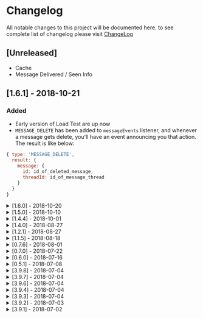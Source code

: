 # Changelog

All notable changes to this project will be documented here.
to see complete list of changelog please visit [ChangeLog](https://github.com/masoudmanson/pod-chat/blob/master/changelog.md)

## [Unreleased]

-   Cache
-   Message Delivered / Seen Info

## [1.6.1] - 2018-10-21

### Added

-   Early version of Load Test are up now
-   `MESSAGE_DELETE` has been added to `messageEvents` listener, and whenever a message gets delete, you'll have an event announcing you that action. The result is like below:

```javascript
{ type: 'MESSAGE_DELETE',
  result: {
    message: {
      id: id_of_deleted_message,
      threadId: id_of_message_thread
    }
  }
}
```

<details><summary>[1.6.0] - 2018-10-20</summary>
-   Changes

-   `messageType` has been added to `MESSAGE` model
-   `admin` attribute has been added to `CONVERSATOIN` model
-   `contactId`, `contactName`, `contactFirstname`, `contactLastname` and `blocked` have been added to `PARTICIPANT` model

</details>

<details><summary>[1.5.0] - 2018-10-10</summary>
-   Added

-   If you want to grant device id from SSO you can set `grantDeviceIdFromSSO` as `TRUE` in initializing parameters
</details>


<details><summary>[1.4.4] - 2018-10-01</summary>

- Changes

-   In order to rename a thread you can call `updateThreadInfo()` function and pass it 4 parameters as below:
    -   image
    -   description
    -   title
    -   metadata

-   `THREAD_INFO_UPDATED` events returns whole thread object

- Removed

-   `renameThread()` has been depreciated.
</details>

<details><summary>[1.4.0] - 2018-08-27</summary>

-   Added

-   Now you can Cancel File Uploads by calling `cancelFileUpload()` and sending file's uniqueId as a parameter to it
</details>

<details><summary>[1.2.1] - 2018-08-27</summary>
-    Added

-   `Block / unBlock` Functionality
-   `getBlockedList()` Function
-   `Spam` Functionality
-   Search in thread History and `metadata`
-   Update Thread Info
-   Search in Contacts list
-   `fileUploadEvents` Listener
-   Uploading progress for `File/Image Upload` and `sendFileMessage()`

</details>

<details><summary>[1.1.5] - 2018-08-18</summary>
-    Added

-   `getChatState()` Function
-   `TO_BE_USER_ID` type has been added to `inviteeVOidTypes` but only works while making P2P threads

-   Changed

-   `PARTICIPANT` object now has `firstName` , `lastName` and `contactId` attributes
-   `image` attribute in `CONVRSATION` model changed to `lastParticipantImage`

</details>

<details><summary>[0.7.6] - 2018-08-01</summary>
-   Added

-   `setToken()` Function
-   `firstMessageId` and `lastMessageId` attributes in `getHistory()`
    </details>

<details><summary>[0.7.0] - 2018-07-22</summary>
-   Added

-   Delete Message
-   Benchmark Tests
    </details>

<details><summary>[0.6.0] - 2018-07-16</summary>

-   Added


-   Upload functionality for node base usages
-   Unit Tests (`npm test`)
    </details>

<details><summary>[0.5.1] - 2018-07-08</summary>

-   Added


-   uploadImage
-   uploadFile
-   getImage
-   getFile
-   sendFileMessage


-   Changes


-   npm version rescaled to 0.5.1 (Release . Sprint . Feature/Patch/BugFix)
-   MESSAGE_SEEN fires at Sender's side when he sends a SEEN type to server
    </details>

<details><summary>[3.9.8] - 2018-07-04</summary>
+ Added

-   Add extra data on Message's metaData field and you will get your data back in metaData:{sdk: {}, user: { /**Your Custom Data Here**/ }}


-   Changes


-   THREAD_LAST_ACTIVITY_TIME fires on sending message at Sender's side too

</details>

<details><summary>[3.9.7] - 2018-07-04</summary>
+ Added

-   threadEvents has 1 new type (Whatever happens in a thread, thread's time attribute changes. You can sort your list by listening to this event)
        \-   THREAD_LAST_ACTIVITY_TIME
    </details>

<details><summary>[3.9.6] - 2018-07-04</summary>
+ Added

-   threadEvents has 1 new type (In case of someone remove you from an thread, you will get an event with this type containing the ThreadId you've been removed from)
        \-   THREAD_REMOVED_FROM
    </details>

<details><summary>[3.9.4] - 2018-07-04</summary>
+ Added

-   You can Add Participants to an existing thread by addParticipants({threadId : Thread's ID, content : An Array of Contact IDs}, () => {});
-   To Remove participants from an thread use removeParticipants({threadId: Thread's ID, content: An Array of Participant IDs});
-   If you want to Leave a thread use leaveThread({threadId: Thread's Id}, () => {});
-   threadEvents now has 3 new types
    -   THREAD_ADD_PARTICIPANTS
    -   THREAD_REMOVE_PARTICIPANTS
    -   THREAD_LEAVE_PARTICIPANT

</details>

<details><summary>[3.9.3] - 2018-07-04</summary>
+ Added

-   messageEvents now has 2 new types
    -   MESSAGE_SEEN
    -   MESSAGE_DELIVERY


-   Changed


-   messageEvents types get **MESSAGE\_** namespace and are as below:

    -   MESSAGE_NEW
    -   MESSAGE_EDIT
    -   MESSAGE_DELIVERY
    -   MESSAGE_SEEN

-   threadEvents types start with **THREAD\_**:
    -   THREAD_NEW
    -   THREAD_RENAME
    -   THREAD_MUTE
    -   THREAD_UNMUTE
    -   THREAD_INFO_UPDATED
    -   THREAD_UNREAD_COUNT_UPDATED

</details>

<details><summary>[3.9.2] - 2018-07-03</summary>
+ Added

-   2 main event listeners group (threadEvents, messageEvents)

    -   messageEvents has 2 types

        -   NEW_MESSAGE
        -   EDIT_MESSAGE

    -   threadEvents has 6 types
        -   NEW_THREAD
        -   THREAD_RENAME
        -   THREAD_MUTE
        -   THREAD_UNMUTE
        -   THREAD_INFO_UPDATED
        -   LAST_SEEN_UPDATED


-   Removed


-   Below event listeners are no longer available :
    -   chatAgent.on("message", () => {});
    -   chatAgent.on("editMessage", () => {});
    -   chatAgent.on("newThread", () => {});
    -   chatAgent.on("threadInfoUpdated", () => {});
    -   chatAgent.on("threadRename", () => {});
    -   chatAgent.on("lastSeenUpdated", () => {});
    -   chatAgent.on("muteThread", () => {});
    -   chatAgent.on("unMuteThread", () => {});

</details>

<details><summary>[3.9.1] - 2018-07-02</summary>

-   Added


-   Contact Management (addContacts, updateContacts, removeContacts)
-   Search in Threads
-   Http Request Handler


-   Changed


-   Received Seen & Delivery Messages now have {messageId, participantId} in response content

</details>
